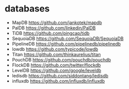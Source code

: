 # databases

* MapDB https://github.com/jankotek/mapdb
* PalDB https://github.com/linkedin/PalDB
* TiDB https://github.com/pingcap/tidb
* SequoiaDB https://github.com/SequoiaDB/SequoiaDB
* PipelineDB https://github.com/pipelinedb/pipelinedb
* lowdb https://github.com/typicode/lowdb
* Titan https://github.com/thinkaurelius/titan
* PouchDB https://github.com/pouchdb/pouchdb
* FlockDB https://github.com/twitter/flockdb
* LevelDB https://github.com/google/leveldb
* ledisdb https://github.com/siddontang/ledisdb
* influxdb https://github.com/influxdb/influxdb
